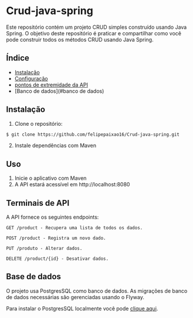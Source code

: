 # Crud-java-spring
Este repositório contém um projeto CRUD simples construído usando Java Spring. O objetivo deste repositório é praticar e compartilhar como você pode construir todos os métodos CRUD usando Java Spring.

## Índice

- [Instalação](#instalação)
- [Configuração](#configuração)
- [pontos de extremidade da API](#api-endpoints)
- [Banco de dados](#banco de dados)

## Instalação

1. Clone o repositório:

```bash
$ git clone https://github.com/felipepaixao16/Crud-java-spring.git
```

2. Instale dependências com Maven

## Uso

1. Inicie o aplicativo com Maven
2. A API estará acessível em http://localhost:8080


## Terminais de API
A API fornece os seguintes endpoints:

```remarcação
GET /product - Recupera uma lista de todos os dados.

POST /product - Registra um novo dado.

PUT /produto - Alterar dados.

DELETE /product/{id} - Desativar dados.
```

## Base de dados
O projeto usa PostgresSQL como banco de dados. As migrações de banco de dados necessárias são gerenciadas usando o Flyway.

Para instalar o PostgresSQL localmente você pode [clique aqui](https://www.postgresql.org/download/).
